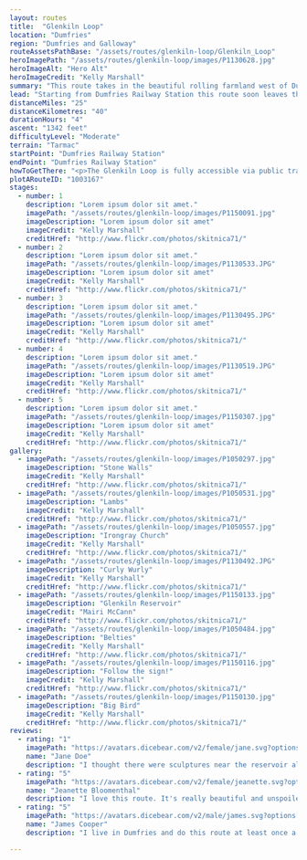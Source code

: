 ```yaml
---
layout: routes
title:  "Glenkiln Loop"
location: "Dumfries"
region: "Dumfries and Galloway"
routeAssetsPathBase: "/assets/routes/glenkiln-loop/Glenkiln_Loop"
heroImagePath: "/assets/routes/glenkiln-loop/images/P1130628.jpg"
heroImageAlt: "Hero Alt"
heroImageCredit: "Kelly Marshall"
summary: "This route takes in the beautiful rolling farmland west of Dumfries"
lead: "Starting from Dumfries Railway Station this route soon leaves the bustling town behind. Before you know it, you're enjoying the rolling countryside, slowly ascending up to the Glenkiln Reservoir. Then it's a lovely descent back down through Irongray and returning to the starting point."
distanceMiles: "25"
distanceKilometres: "40"
durationHours: "4"
ascent: "1342 feet"
difficultyLevel: "Moderate"
terrain: "Tarmac"
startPoint: "Dumfries Railway Station"
endPoint: "Dumfries Railway Station"
howToGetThere: "<p>The Glenkiln Loop is fully accessible via public transport from <a href=\"https://www.scotrail.co.uk/plan-your-journey/stations-and-facilities/dmf\" target=\"_blank\" class=\"text-warning\" rel=\"noreferrer\">Dumfries Railway Station</a></p>"
plotARouteID: "1003167"
stages:
  - number: 1
    description: "Lorem ipsum dolor sit amet."
    imagePath: "/assets/routes/glenkiln-loop/images/P1150091.jpg"
    imageDescription: "Lorem ipsum dolor sit amet"
    imageCredit: "Kelly Marshall"
    creditHref: "http://www.flickr.com/photos/skitnica71/"
  - number: 2
    description: "Lorem ipsum dolor sit amet."
    imagePath: "/assets/routes/glenkiln-loop/images/P1130533.JPG"
    imageDescription: "Lorem ipsum dolor sit amet"
    imageCredit: "Kelly Marshall"
    creditHref: "http://www.flickr.com/photos/skitnica71/"
  - number: 3
    description: "Lorem ipsum dolor sit amet."
    imagePath: "/assets/routes/glenkiln-loop/images/P1130495.JPG"
    imageDescription: "Lorem ipsum dolor sit amet"
    imageCredit: "Kelly Marshall"
    creditHref: "http://www.flickr.com/photos/skitnica71/"
  - number: 4
    description: "Lorem ipsum dolor sit amet."
    imagePath: "/assets/routes/glenkiln-loop/images/P1130519.JPG"
    imageDescription: "Lorem ipsum dolor sit amet"
    imageCredit: "Kelly Marshall"
    creditHref: "http://www.flickr.com/photos/skitnica71/"
  - number: 5
    description: "Lorem ipsum dolor sit amet."
    imagePath: "/assets/routes/glenkiln-loop/images/P1150307.jpg"
    imageDescription: "Lorem ipsum dolor sit amet"
    imageCredit: "Kelly Marshall"
    creditHref: "http://www.flickr.com/photos/skitnica71/"
gallery:
  - imagePath: "/assets/routes/glenkiln-loop/images/P1050297.jpg"
    imageDescription: "Stone Walls"
    imageCredit: "Kelly Marshall"
    creditHref: "http://www.flickr.com/photos/skitnica71/"
  - imagePath: "/assets/routes/glenkiln-loop/images/P1050531.jpg"
    imageDescription: "Lambs"
    imageCredit: "Kelly Marshall"
    creditHref: "http://www.flickr.com/photos/skitnica71/"
  - imagePath: "/assets/routes/glenkiln-loop/images/P1050557.jpg"
    imageDescription: "Irongray Church"
    imageCredit: "Kelly Marshall"
    creditHref: "http://www.flickr.com/photos/skitnica71/"
  - imagePath: "/assets/routes/glenkiln-loop/images/P1130492.JPG"
    imageDescription: "Curly Wurly"
    imageCredit: "Kelly Marshall"
    creditHref: "http://www.flickr.com/photos/skitnica71/"
  - imagePath: "/assets/routes/glenkiln-loop/images/P1150133.jpg"
    imageDescription: "Glenkiln Reservoir"
    imageCredit: "Mairi McCann"
    creditHref: "http://www.flickr.com/photos/skitnica71/"
  - imagePath: "/assets/routes/glenkiln-loop/images/P1050484.jpg"
    imageDescription: "Belties"
    imageCredit: "Kelly Marshall"
    creditHref: "http://www.flickr.com/photos/skitnica71/"
  - imagePath: "/assets/routes/glenkiln-loop/images/P1150116.jpg"
    imageDescription: "Follow the sign!"
    imageCredit: "Kelly Marshall"
    creditHref: "http://www.flickr.com/photos/skitnica71/"
  - imagePath: "/assets/routes/glenkiln-loop/images/P1150130.jpg"
    imageDescription: "Big Bird"
    imageCredit: "Kelly Marshall"
    creditHref: "http://www.flickr.com/photos/skitnica71/"
reviews:
  - rating: "1"
    imagePath: "https://avatars.dicebear.com/v2/female/jane.svg?options[mood][]=sad"
    name: "Jane Doe"
    description: "I thought there were sculptures near the reservoir along this route. Then I read that someone stole one of them and they had to take the rest away and put them in storage. What a shame! People are so stupid!"
  - rating: "5"
    imagePath: "https://avatars.dicebear.com/v2/female/jeanette.svg?options[mood][]=happy"
    name: "Jeanette Bloomenthal"
    description: "I love this route. It's really beautiful and unspoiled and almost no traffic."
  - rating: "5"
    imagePath: "https://avatars.dicebear.com/v2/male/james.svg?options[mood][]=happy"
    name: "James Cooper"
    description: "I live in Dumfries and do this route at least once a month. There are so many fantastic bike rides around here!"

---
```


<section class="py-5 text-light d-print-none" id="app">
    <whats-nearby location-name="Dumfries"></whats-nearby>
</section>
